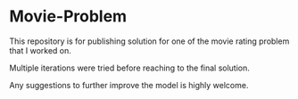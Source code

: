 # Movie-Problem

This repository is for publishing solution for one of the movie rating problem that I worked on.

Multiple iterations were tried before reaching to the final solution. 

Any suggestions to further improve the model is highly welcome.

